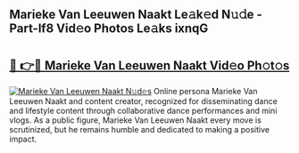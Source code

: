 ## Marieke Van Leeuwen Naakt Le𝚊k𝚎d N𝚞𝚍e - Part-lf8 Vid𝚎o Photos Le𝚊ks ixnqG

# <h2><a href="http://fb4zq4.evod.top/?m=Marieke+Van+Leeuwen+Naakt">🔗 👉🔴 Marieke Van Leeuwen Naakt Vid𝚎o Ph𝚘t𝚘s</a></h2>

[![Marieke Van Leeuwen Naakt N𝚞d𝚎s](https://i.imgur.com/8V9OHl7.gif)](http://fb4zq4.evod.top/?m=Marieke+Van+Leeuwen+Naakt)
Online persona Marieke Van Leeuwen Naakt and content creator, recognized for disseminating dance and lifestyle content through collaborative dance performances and mini vlogs. As a public figure, Marieke Van Leeuwen Naakt every move is scrutinized, but he remains humble and dedicated to making a positive impact. 
